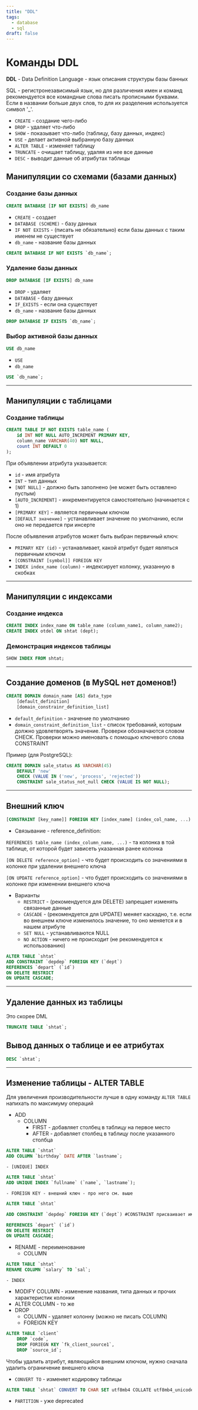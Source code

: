 ```yaml
---
title: "DDL"
tags:
  - database
  - sql
draft: false
---
```


# Команды DDL

**DDL** - Data Definition Language - язык описания структуры базы банных

SQL - регистронезависимый язык, но для различения имен и команд рекомендуется все командные слова писать прописными буквами. Если в названии больше двух слов, то для их разделения используется символ '_'.

- `CREATE` - создание чего-либо
- `DROP` - удаляет что-либо
- `SHOW` - показывает что-либо (таблицу, базу данных, индекс)
- `USE` - делает активной выбранную базу данных
- `ALTER TABLE` - изменяет таблицу
- `TRUNCATE` - очищает таблицу, удаляя из нее все данные
- `DESC` - выводит данные об атрибутах таблицы


## Манипуляции со схемами (базами данных)
### Создание базы данных
```sql
CREATE DATABASE [IF NOT EXISTS] db_name
```

- `CREATE` - создает
- `DATABASE (SCHEME)` - базу данных
- `IF NOT EXISTS` - (писать не обязательно) если базы данных с таким именем не существует
- `db_name` - название базы данных

```sql
CREATE DATABASE IF NOT EXISTS `db_name`;
```


### Удаление базы данных
```sql
DROP DATABASE [IF EXISTS] db_name
```

- `DROP` - удаляет
- `DATABASE` - базу данных
- `IF_EXISTS` - если она существует
- `db_name` - название базы данных

```sql
DROP DATABASE IF EXISTS `db_name`;
```

### Выбор активной базы данных
```sql
USE db_name
```

- `USE`
- `db_name`

```sql
USE `db_name`;
```


---
## Манипуляции с таблицами
### Создание таблицы
```sql
CREATE TABLE IF NOT EXISTS table_name (
    id INT NOT NULL AUTO_INCREMENT PRIMARY KEY,
    column_name VARCHAR(40) NOT NULL,
    count INT DEFAULT 0
);
```

При объявлении атрибута указывается:
- `id` - имя атрибута
- `INT` - тип данных
- `[NOT NULL]` - должно быть заполнено (не может быть оставлено пустым)
- `[AUTO_INCREMENT]` - инкрементируется самостоятельно (начинается с 1)
- `[PRIMARY KEY]` - является первичным ключом
- `[DEFAULT значение]` - устанавливает значение по умолчанию, если оно не передается при инсерте

После объявления атрибутов может быть выбран первичный ключ:
- `PRIMARY KEY (id)` - устанавливает, какой атрибут будет являться первичным ключом
- `[CONSTRAINT [symbol]] FOREIGN KEY`
- `INDEX index_name (column)` - индексирует колонку, указанную в скобках


---
## Манипуляции с индексами
### Создание индекса
```sql
CREATE INDEX index_name ON table_name (column_name1, column_name2);
CREATE INDEX otdel ON shtat (dept);
```

### Демонстрация индексов таблицы
```sql
SHOW INDEX FROM shtat;
```


---
## Создание доменов (в MySQL нет доменов!)
```sql
CREATE DOMAIN domain_name [AS] data_type
    [default_definition]
    [domain_constrainr_definition_list]
```

- `default_definition` - значение по умолчанию
- `domain_constraint_definition_list` - список требований, которым должно удовлетворять значение. Проверки обозначаются словом CHECK. Проверки можно именовать с помощью ключевого слова CONSTRAINT

Пример (для PostgreSQL):
```sql
CREATE DOMAIN sale_status AS VARCHAR(45)
    DEFAULT 'new'
    CHECK (VALUE IN ('new', 'process', 'rejected'))
    CONSTRAINT sale_status_not_null CHECK (VALUE IS NOT NULL);
```


---
## Внешний ключ
```sql
[CONSTRAINT [key_name]] FOREIGN KEY [index_name] (index_col_name, ...) reference_definition
```

- Связывание - reference_definition:

`REFERENCES table_name (index_column_name, ...)` - та колонка в той таблице, от которой будет зависеть указанная ранее колонка

`[ON DELETE reference_option]` - что будет происходить со значениями в колонке при удалении внешнего ключа

`[ON UPDATE reference_option]` - что будет происходить со значениями в колонке при изменении внешнего ключа

- Варианты
    - `RESTRICT` - (рекомендуется для DELETE) запрещает изменять связанные данные
    - `CASCADE` - (рекомендуется для UPDATE) меняет каскадно, т.е. если во внешнем ключе изменилось значение, то оно меняется и в нашем атрибуте
    - `SET NULL` - устанавливаются NULL
    - `NO ACTION` - ничего не происходит (не рекомендуется к использованию)

```sql
ALTER TABLE `shtat`
ADD CONSTRAINT `depdep` FOREIGN KEY (`dept`)
REFERENCES `depart` (`id`)
ON DELETE RESTRICT
ON UPDATE CASCADE;
```

---
## Удаление данных из таблицы
Это скорее DML
```sql
TRUNCATE TABLE `shtat`;
```

## Вывод данных о таблице и ее атрибутах
```sql
DESC `shtat`;
```


---
## Изменение таблицы - ALTER TABLE

Для увеличения производительности лучше в одну команду `ALTER TABLE` напихать по максимуму операций

- ADD
    - COLUMN
        - FIRST - добавляет столбец в таблицу на первое место
        - AFTER - добавляет столбец в таблицу после указанного столбца

```sql
ALTER TABLE `shtat`
ADD COLUMN `birthday` DATE AFTER `lastname`;
```

    - [UNIQUE] INDEX

```sql
ALTER TABLE `shtat`
ADD UNIQUE INDEX `fullname` (`name`, `lastname`);
```

    - FOREIGN KEY - внешний ключ - про него см. выше

```sql
ALTER TABLE `shtat`

ADD CONSTRAINT `depdep` FOREIGN KEY (`dept`) #CONSTRAINT присваивает имя внешнему ключу

REFERENCES `depart` (`id`)
ON DELETE RESTRICT
ON UPDATE CASCADE;
```

- RENAME - переименование
    - COLUMN

```sql
ALTER TABLE `shtat`
RENAME COLUMN `salary` TO `sal`;
```

    - INDEX
- MODIFY COLUMN - изменение названия, типа данных и прочих характеристик колонки
- ALTER COLUMN - то же
- DROP
    - COLUMN - удаляет колонну (можно не писать COLUMN)
    - FOREIGN KEY

```sql
ALTER TABLE `client`
    DROP `code`,
    DROP FORIEGN KEY `fk_client_source1`,
    DROP `source_id`;
```

Чтобы удалить атрибут, являющийся внешним ключом, нужно сначала удалить ограничение внешнего ключа

- `CONVERT TO` - изменяет кодировку таблицы

```sql
ALTER TABLE `shtat` CONVERT TO CHAR SET utf8mb4 COLLATE utf8mb4_unicode_ci;
```

- `PARTITION` - уже deprecated